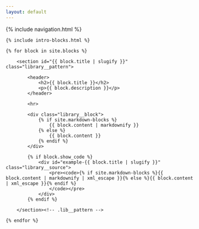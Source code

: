 ```yaml
---
layout: default
---
```


{% include navigation.html %}

<main class="library__patterns">
    
    {% include intro-blocks.html %}

	{% for block in site.blocks %}
			
		<section id="{{ block.title | slugify }}" class="library__pattern">
				
			<header>
				<h2>{{ block.title }}</h2>
				<p>{{ block.description }}</p>
			</header>
            
            <hr>
				
			<div class="library__block">
				{% if site.markdown-blocks %}
					{{ block.content | markdownify }}
				{% else %}
					{{ block.content }}
				{% endif %}
			</div>

			{% if block.show_code %}
				<div id="example-{{ block.title | slugify }}" class="library__source">
					<pre><code>{% if site.markdown-blocks %}{{ block.content | markdownify | xml_escape }}{% else %}{{ block.content | xml_escape }}{% endif %}
					</code></pre>
				</div>
			{% endif %}

		</section><!-- .lib__pattern -->	

	{% endfor %}
</main>
